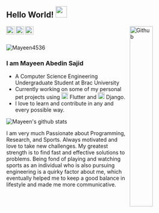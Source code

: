 ## Hello World! <img src="https://raw.githubusercontent.com/iampavangandhi/iampavangandhi/master/gifs/Hi.gif" width="30px"></h2>

<img width="35%" align="right" alt="Github" src="https://user-images.githubusercontent.com/48678280/88862734-4903af80-d201-11ea-968b-9c939d88a37c.gif" />

<a href="https://www.linkedin.com/in/mayeen-abedin-sajid-50b4a0194/">
  <img align="left" alt="Mayeen's Linkdein" width="22px" src="https://cdn.jsdelivr.net/npm/simple-icons@v3/icons/linkedin.svg" />
</a>
<a href="https://github.com/Mayeen4536/">
  <img align="left" alt="Mayeen's's Github" width="22px" src="https://cdn.jsdelivr.net/npm/simple-icons@v3/icons/github.svg" />
</a>
<a href="https://www.facebook.com/mayeen.sajid/">
  <img align="left" alt="Mayeen's's Facebook" width="22px" src="https://cdn.jsdelivr.net/npm/simple-icons@v3/icons/facebook.svg" />
</a>

<br />
<br/>

<p align="left"> <img src="https://komarev.com/ghpvc/?username=Mayeen4536" alt="Mayeen4536" /> </p>


### I am Mayeen Abedin Sajid

- A Computer Science Engineering Undergraduate Student at Brac University 
- Currently working on some of my personal pet projects using  <img alt="flutter" width="18px" src="https://cdn.jsdelivr.net/npm/simple-icons@v3/icons/flutter.svg" /> Flutter and  <img alt="django" width="18px" src="https://cdn.jsdelivr.net/npm/simple-icons@v3/icons/django.svg" /> Django.
- I love to learn and contribute in any and every possible way.

![Mayeen's github stats](https://github-readme-stats.vercel.app/api?username=Mayeen4536&show_icons=true&theme=dark)

I am very much Passionate about Programming, Research, and Sports.
Always motivated and love to take new challenges.
My greatest strength is to find fast and effective solutions to problems.
Being fond of playing and watching sports as an individual who is also pursuing engineering is a quirky factor about me,
which eventually helped me to keep a good balance in lifestyle and made me more communicative.


